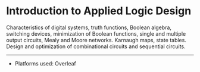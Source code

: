 # Introduction to Applied Logic Design

Characteristics of digital systems, truth functions, Boolean algebra, switching devices, minimization of Boolean functions, single and multiple output circuits, Mealy and Moore networks. Karnaugh maps, state tables. Design and optimization of combinational circuits and sequential circuits.

---

- Platforms used: Overleaf
 
